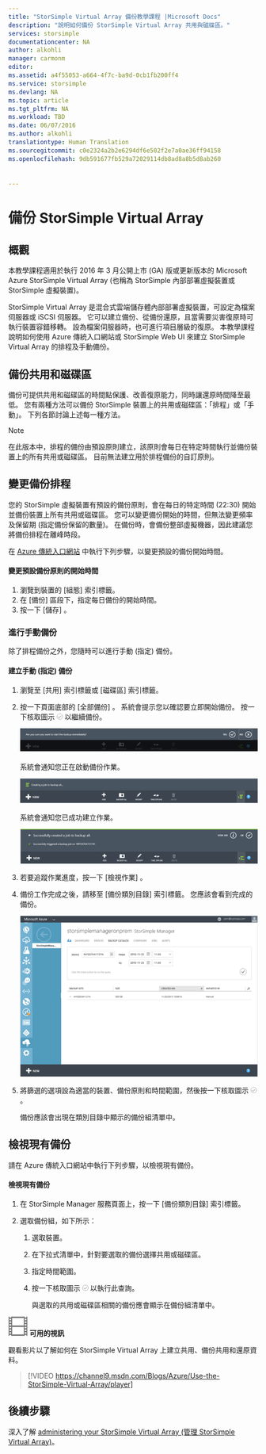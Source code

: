 ```yaml
---
title: "StorSimple Virtual Array 備份教學課程 |Microsoft Docs"
description: "說明如何備份 StorSimple Virtual Array 共用與磁碟區。"
services: storsimple
documentationcenter: NA
author: alkohli
manager: carmonm
editor: 
ms.assetid: a4f55053-a664-4f7c-ba9d-0cb1fb200ff4
ms.service: storsimple
ms.devlang: NA
ms.topic: article
ms.tgt_pltfrm: NA
ms.workload: TBD
ms.date: 06/07/2016
ms.author: alkohli
translationtype: Human Translation
ms.sourcegitcommit: c0e2324a2b2e6294df6e502f2e7a0ae36ff94158
ms.openlocfilehash: 9db591677fb529a72029114db8ad8a8b5d8ab260


---
```

# <a name="back-up-your-storsimple-virtual-array"></a>備份 StorSimple Virtual Array
## <a name="overview"></a>概觀
本教學課程適用於執行 2016 年 3 月公開上市 (GA) 版或更新版本的 Microsoft Azure StorSimple Virtual Array (也稱為 StorSimple 內部部署虛擬裝置或 StorSimple 虛擬裝置)。

StorSimple Virtual Array 是混合式雲端儲存體內部部署虛擬裝置，可設定為檔案伺服器或 iSCSI 伺服器。 它可以建立備份、從備份還原，且當需要災害復原時可執行裝置容錯移轉。 設為檔案伺服器時，也可進行項目層級的復原。 本教學課程說明如何使用 Azure 傳統入口網站或 StorSimple Web UI 來建立 StorSimple Virtual Array 的排程及手動備份。

## <a name="back-up-shares-and-volumes"></a>備份共用和磁碟區
備份可提供共用和磁碟區的時間點保護、改善復原能力，同時讓還原時間降至最低。 您有兩種方法可以備份 StorSimple 裝置上的共用或磁碟區：「排程」或「手動」。 下列各節討論上述每一種方法。

> [!NOTE]
> 在此版本中，排程的備份由預設原則建立，該原則會每日在特定時間執行並備份裝置上的所有共用或磁碟區。 目前無法建立用於排程備份的自訂原則。
> 
> 

## <a name="change-the-backup-schedule"></a>變更備份排程
您的 StorSimple 虛擬裝置有預設的備份原則，會在每日的特定時間 (22:30) 開始並備份裝置上所有共用或磁碟區。 您可以變更備份開始的時間，但無法變更頻率及保留期 (指定備份保留的數量)。 在備份時，會備份整部虛擬機器，因此建議您將備份排程在離峰時段。

在 [Azure 傳統入口網站](https://manage.windowsazure.com/) 中執行下列步驟，以變更預設的備份開始時間。

#### <a name="to-change-the-start-time-for-the-default-backup-policy"></a>變更預設備份原則的開始時間
1. 瀏覽到裝置的 [組態]  索引標籤。
2. 在 [備份]  區段下，指定每日備份的開始時間。
3. 按一下 [儲存] 。

### <a name="take-a-manual-backup"></a>進行手動備份
除了排程備份之外，您隨時可以進行手動 (指定) 備份。

#### <a name="to-create-a-manual-on-demand-backup"></a>建立手動 (指定) 備份
1. 瀏覽至 [共用] 索引標籤或 [磁碟區] 索引標籤。
2. 按一下頁面底部的 [全部備份] 。 系統會提示您以確認要立即開始備份。 按一下核取圖示 ![核取圖示](./media/storsimple-ova-backup/image3.png) 以繼續備份。
   
    ![確認備份](./media/storsimple-ova-backup/image4.png)
   
    系統會通知您正在啟動備份作業。
   
    ![正在啟動備份](./media/storsimple-ova-backup/image5.png)
   
    系統會通知您已成功建立作業。
   
    ![已建立備份工作](./media/storsimple-ova-backup/image7.png)
3. 若要追蹤作業進度，按一下 [檢視作業] 。
4. 備份工作完成之後，請移至 [備份類別目錄]  索引標籤。 您應該會看到完成的備份。
   
    ![已完成的備份](./media/storsimple-ova-backup/image8.png)
5. 將篩選的選項設為適當的裝置、備份原則和時間範圍，然後按一下核取圖示  ![核取圖示](./media/storsimple-ova-backup/image3.png)。
   
    備份應該會出現在類別目錄中顯示的備份組清單中。

## <a name="view-existing-backups"></a>檢視現有備份
請在 Azure 傳統入口網站中執行下列步驟，以檢視現有備份。

#### <a name="to-view-existing-backups"></a>檢視現有備份
1. 在 StorSimple Manager 服務頁面上，按一下  [備份類別目錄]  索引標籤。
2. 選取備份組，如下所示：
   
   1. 選取裝置。
   2. 在下拉式清單中，針對要選取的備份選擇共用或磁碟區。
   3. 指定時間範圍。
   4. 按一下核取圖示 ![](./media/storsimple-ova-backup/image3.png) 以執行此查詢。
      
      與選取的共用或磁碟區相關的備份應會顯示在備份組清單中。

![video_icon](./media/storsimple-ova-backup/video_icon.png) **可用的視訊**

觀看影片以了解如何在 StorSimple Virtual Array 上建立共用、備份共用和還原資料。

> [!VIDEO https://channel9.msdn.com/Blogs/Azure/Use-the-StorSimple-Virtual-Array/player]
> 
> 

## <a name="next-steps"></a>後續步驟
深入了解 [administering your StorSimple Virtual Array (管理 StorSimple Virtual Array)](storsimple-ova-web-ui-admin.md)。




<!--HONumber=Jan17_HO5-->


